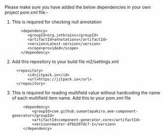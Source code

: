 Please make sure you have added the below dependencies in your own project pom.xml file:-

1. This is required for checking null annotation


           <dependency>
              <groupId>org.jetbrains</groupId>
              <artifactId>annotations</artifactId>
              <version>Latest-version</version>
              <scope>provided</scope>
           </dependency> 

2. Add this repository to your build file m2/settings.xml

         <repository>
              <id>jitpack.io</id>
              <url>https://jitpack.io</url>
         </repository>

3. This is required for reading multifield value without hardcoding the name of each multifield item name. Add this to your pom.xml file

            <dependency>
                <groupId>com.github.sumantapakira.aem-component-generator</groupId>
                <artifactId>component-generator.core</artifactId>
                <version>master-dfbb207dc7-1</version>
            </dependency>
